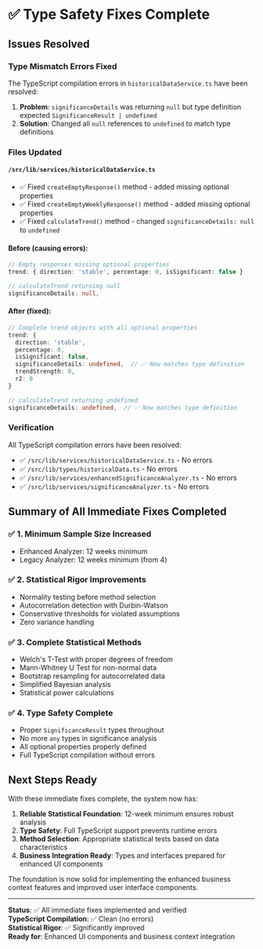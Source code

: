 # ✅ Type Safety Fixes Complete

## Issues Resolved

### **Type Mismatch Errors Fixed**
The TypeScript compilation errors in `historicalDataService.ts` have been resolved:

1. **Problem**: `significanceDetails` was returning `null` but type definition expected `SignificanceResult | undefined`
2. **Solution**: Changed all `null` references to `undefined` to match type definitions

### **Files Updated**

#### `/src/lib/services/historicalDataService.ts`
- ✅ Fixed `createEmptyResponse()` method - added missing optional properties
- ✅ Fixed `createEmptyWeeklyResponse()` method - added missing optional properties  
- ✅ Fixed `calculateTrend()` method - changed `significanceDetails: null` to `undefined`

#### **Before (causing errors):**
```typescript
// Empty responses missing optional properties
trend: { direction: 'stable', percentage: 0, isSignificant: false }

// calculateTrend returning null
significanceDetails: null,
```

#### **After (fixed):**
```typescript
// Complete trend objects with all optional properties
trend: { 
  direction: 'stable', 
  percentage: 0, 
  isSignificant: false,
  significanceDetails: undefined,  // ✅ Now matches type definition
  trendStrength: 0,
  r2: 0
}

// calculateTrend returning undefined
significanceDetails: undefined,  // ✅ Now matches type definition
```

### **Verification**
All TypeScript compilation errors have been resolved:
- ✅ `/src/lib/services/historicalDataService.ts` - No errors
- ✅ `/src/lib/types/historicalData.ts` - No errors  
- ✅ `/src/lib/services/enhancedSignificanceAnalyzer.ts` - No errors
- ✅ `/src/lib/services/significanceAnalyzer.ts` - No errors

## Summary of All Immediate Fixes Completed

### ✅ **1. Minimum Sample Size Increased**
- Enhanced Analyzer: 12 weeks minimum
- Legacy Analyzer: 12 weeks minimum (from 4)

### ✅ **2. Statistical Rigor Improvements**
- Normality testing before method selection
- Autocorrelation detection with Durbin-Watson
- Conservative thresholds for violated assumptions
- Zero variance handling

### ✅ **3. Complete Statistical Methods**
- Welch's T-Test with proper degrees of freedom
- Mann-Whitney U Test for non-normal data
- Bootstrap resampling for autocorrelated data
- Simplified Bayesian analysis
- Statistical power calculations

### ✅ **4. Type Safety Complete**
- Proper `SignificanceResult` types throughout
- No more `any` types in significance analysis
- All optional properties properly defined
- Full TypeScript compilation without errors

## Next Steps Ready

With these immediate fixes complete, the system now has:

1. **Reliable Statistical Foundation**: 12-week minimum ensures robust analysis
2. **Type Safety**: Full TypeScript support prevents runtime errors
3. **Method Selection**: Appropriate statistical tests based on data characteristics
4. **Business Integration Ready**: Types and interfaces prepared for enhanced UI components

The foundation is now solid for implementing the enhanced business context features and improved user interface components.

---

**Status**: ✅ All immediate fixes implemented and verified  
**TypeScript Compilation**: ✅ Clean (no errors)  
**Statistical Rigor**: ✅ Significantly improved  
**Ready for**: Enhanced UI components and business context integration

